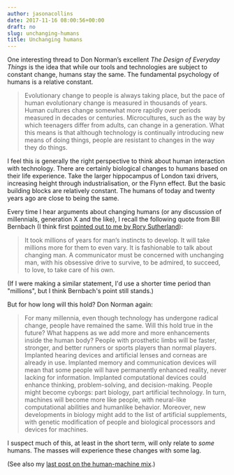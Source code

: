 ```yaml
---
author: jasonacollins
date: 2017-11-16 08:00:56+00:00
draft: no
slug: unchanging-humans
title: Unchanging humans
---
```


One interesting thread to Don Norman’s excellent *The Design of Everyday Things* is the idea that while our tools and technologies are subject to constant change, humans stay the same. The fundamental psychology of humans is a relative constant.



<blockquote>Evolutionary change to people is always taking place, but the pace of human evolutionary change is measured in thousands of years. Human cultures change somewhat more rapidly over periods measured in decades or centuries. Microcultures, such as the way by which teenagers differ from adults, can change in a generation. What this means is that although technology is continually introducing new means of doing things, people are resistant to changes in the way they do things.</blockquote>



I feel this is generally the right perspective to think about human interaction with technology. There are certainly biological changes to humans based on their life experience. Take the larger hippocampus of London taxi drivers, increasing height through industrialisation, or the Flynn effect. But the basic building blocks are relatively constant. The humans of today and twenty years ago are close to being the same.

Every time I hear arguments about changing humans (or any discussion of millennials, generation X and the like), I recall the following quote from Bill Bernbach (I think first [pointed out to me by Rory Sutherland](https://mobile.twitter.com/rorysutherland/status/485747247293136896?lang=en)):



<blockquote>It took millions of years for man’s instincts to develop. It will take millions more for them to even vary. It is fashionable to talk about changing man. A communicator must be concerned with unchanging man, with his obsessive drive to survive, to be admired, to succeed, to love, to take care of his own.</blockquote>



(If I were making a similar statement, I'd use a shorter time period than "millions", but I think Bernbach's point still stands.)

But for how long will this hold? Don Norman again:



<blockquote>For many millennia, even though technology has undergone radical change, people have remained the same. Will this hold true in the future? What happens as we add more and more enhancements inside the human body? People with prosthetic limbs will be faster, stronger, and better runners or sports players than normal players. Implanted hearing devices and artificial lenses and corneas are already in use. Implanted memory and communication devices will mean that some people will have permanently enhanced reality, never lacking for information. Implanted computational devices could enhance thinking, problem-solving, and decision-making. People might become cyborgs: part biology, part artificial technology. In turn, machines will become more like people, with neural-like computational abilities and humanlike behavior. Moreover, new developments in biology might add to the list of artificial supplements, with genetic modification of people and biological processors and devices for machines.</blockquote>



I suspect much of this, at least in the short term, will only relate to _some_ humans. The masses will experience these changes with some lag.

(See also my [last post on the human-machine mix](https://www.jasoncollins.blog/getting-the-right-human-machine-mix/).)
